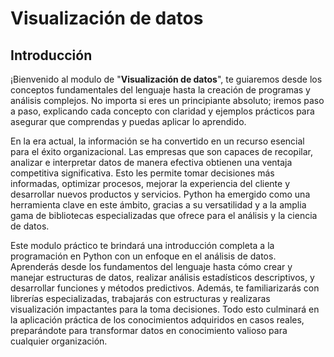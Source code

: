 # __Visualización de datos__

## __Introducción__ 

¡Bienvenido al modulo de "__Visualización de datos__", te guiaremos desde los conceptos fundamentales del lenguaje hasta la creación de programas y análisis complejos. No importa si eres un principiante absoluto; iremos paso a paso, explicando cada concepto con claridad y ejemplos prácticos para asegurar que comprendas y puedas aplicar lo aprendido.

En la era actual, la información se ha convertido en un recurso esencial para el éxito organizacional. Las empresas que son capaces de recopilar, analizar e interpretar datos de manera efectiva obtienen una ventaja competitiva significativa. Esto les permite tomar decisiones más informadas, optimizar procesos, mejorar la experiencia del cliente y desarrollar nuevos productos y servicios. Python ha emergido como una herramienta clave en este ámbito, gracias a su versatilidad y a la amplia gama de bibliotecas especializadas que ofrece para el análisis y la ciencia de datos.

Este modulo práctico te brindará una introducción completa a la programación en Python con un enfoque en el análisis de datos. Aprenderás desde los fundamentos del lenguaje hasta cómo crear y manejar estructuras de datos, realizar análisis estadísticos descriptivos, y desarrollar funciones y métodos predictivos. Además, te familiarizarás con librerías especializadas, trabajarás con estructuras y realizaras visualización impactantes para la toma decisiones. Todo esto culminará en la aplicación práctica de los conocimientos adquiridos en casos reales, preparándote para transformar datos en conocimiento valioso para cualquier organización.


```{tableofcontents}
```
